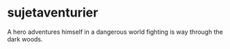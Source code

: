 # sujetaventurier
A hero adventures himself in a dangerous world fighting is way through the dark woods.
